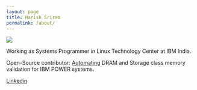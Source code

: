 ```yaml
---
layout: page
title: Harish Sriram
permalink: /about/
---
```


![](https://avatars1.githubusercontent.com/u/17269437?s=400&u=5ba67277b01d2e0c3c8e0ceb72c0802cc122adc0&s=200&v=4)

Working as Systems Programmer in Linux Technology Center at IBM India.

Open-Source contributor: [Automating](https://github.com/harish-24/) DRAM and Storage class memory validation for IBM POWER systems.

[Linkedin](https://in.linkedin.com/in/harish-sriram-81a79890)
